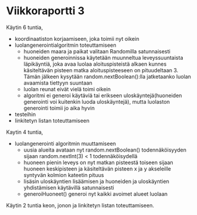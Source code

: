 # Viikkoraportti 3

Käytin 6 tuntia,
* koordinaatiston korjaamiseen, joka toimii nyt oikein
* luolangenerointialgoritmin toteuttamiseen
  * huoneiden maara ja paikat valitaan Randomilla satunnaisesti
  * huoneiden generoinnissa käytetään muunneltua leveyssuuntaista läpikäyntiä, joka avaa luolaa aloituspisteistä alkaen kunnes käsiteltävän pisteen matka aloituspisteeseen on pituudeltaan 3. Tämän jälkeen kysytään random.nextBoolean():lla jatketaanko luolan avaamista tiettyyn suuntaan
  * luolan reunat eivät vielä toimi oikein
  * algoritmi ei generoi käytäviä tai erikseen uloskäyntejä(huoneiden generointi voi kuitenkin luoda uloskäyntejä), mutta luolaston generointi toimii jo aika hyvin
* testeihin
* linkitetyn listan toteuttamiseen

Kaytin 4 tuntia, 
* luolangenerointi algoritmin muuttamiseen
  * uusia alueita avataan nyt random.nextBoolean() todennäköisyyden sijaan random.nextInt(3) < 1 todennäköisydellä 
  * huoneen pienin leveys on nyt matkan pisteestä toiseen sijaan huoneen keskipisteen ja käsiteltävän pisteen x ja y akseleille syntyvän kolmion kateetin pituus
  * lisäsin uloskäyntien lisäämisen ja huoneiden ja uloskäyntien yhdistämisen käytävillä satunnaisesti
  * generoiHuoneet() generoi nyt kaikki avoimet alueet luolaan

Käytin 2 tuntia keon, jonon ja linkitetyn listan toteuttamiseen.

